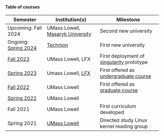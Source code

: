 #### Table of courses

|Semester|Institution(s)|Milestone|
|---|---|---|
|Upcoming: Fall 2024|UMass Lowell, [Masaryk University](https://www.muni.cz/en)|Second new university|
|Ongoing: [Spring 2024](https://spring2024-iit.kdlp.underground.software)|[Technion](https://www.technion.ac.il/en/home-2/)|First new university|
|[Fall 2023](fall2023/index.md)|UMass Lowell, LFX|First deployment of [singularity](https://github.com/underground-software/singularity) prototype|
|[Spring 2023](spring2023/index.md)|Umass Lowell, [LFX](https://mentorship.lfx.linuxfoundation.org/)|First offered as [undergraduate course](https://www.uml.edu/catalog/courses/comp/3085)|
|[Fall 2022](fall2022/index.md)|UMass Lowell|First offered as [graduate course](https://www.uml.edu/catalog/courses/comp/5170)|
|[Spring 2022](spring2022/index.md)|UMass Lowell||
|Fall 2021|UMass Lowell|First curriculum developed|
|Spring 2021|[UMass Lowell](https://uml.edu)|Directed study Linux kernel reading group|

